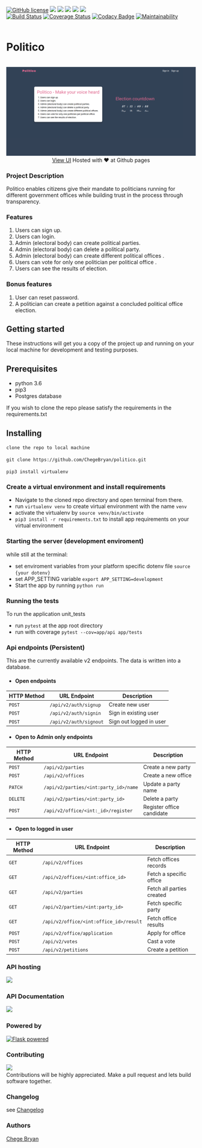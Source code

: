 [![GitHub
license](https://img.shields.io/github/license/ChegeBryan/politico.svg)](https://github.com/ChegeBryan/politico/blob/master/LICENSE)
![](https://img.shields.io/website-up-down-green-red/https/chegebryan.github.io/politico/UI/.svg?colorB=blue&style=flat)
![](https://img.shields.io/github/languages/count/ChegeBryan/politico.svg?style=flat)
![](https://img.shields.io/github/languages/top/ChegeBryan/politico.svg?colorB=blue&style=flat)
![](https://img.shields.io/github/repo-size/ChegeBryan/politico.svg?style=flat)
![](https://img.shields.io/badge/Andela%20Cohort-NB0--37-blue.svg)<br>
[![Build
Status](https://travis-ci.org/ChegeBryan/politico.svg?branch=develop)](https://travis-ci.org/ChegeBryan/politico)
[![Coverage
Status](https://coveralls.io/repos/github/ChegeBryan/politico/badge.svg?branch=develop)](https://coveralls.io/github/ChegeBryan/politico?branch=develop)
[![Codacy Badge](https://api.codacy.com/project/badge/Grade/1eeb18d72ffe4309812fd2ee5f9d0437)](https://www.codacy.com/app/ChegeBryan/politico?utm_source=github.com&utm_medium=referral&utm_content=ChegeBryan/politico&utm_campaign=Badge_Grade)
[![Maintainability](https://api.codeclimate.com/v1/badges/3315f3314f723a7c6136/maintainability)](https://codeclimate.com/github/ChegeBryan/politico/maintainability)
<br><br>

# Politico

<p align=center>
<br>
<img src="./screenshot.png">
<a href="https://chegebryan.github.io/politico/UI">View UI</a> Hosted with ❤️ at Github pages
</br>

</p>

### Project Description

Politico enables citizens give their mandate to politicians running for
different government offices while building trust in the process through
transparency.

### Features

1. Users can sign up.
2. Users can login.
3. Admin (electoral body) can create political parties.
4. Admin (electoral body) can delete a political party.
5. Admin (electoral body) can create different political offices .
6. Users can vote for only one politician per political office .
7. Users can see the results of election.

### Bonus features

1. User can reset password.
2. A politician can create a petition against a concluded political office
   election.

## Getting started

These instructions will get you a copy of the project up and running on your local machine for development and testing purposes.

## Prerequisites

- python 3.6
- pip3
- Postgres database

If you wish to clone the repo please satisfy the requirements in the requirements.txt

## Installing

```
clone the repo to local machine

git clone https://github.com/ChegeBryan/politico.git

pip3 install virtualenv

```

### Create a virtual environment and install requirements

- Navigate to the cloned repo directory and open terminal from there.
- run `virtualenv venv` to create virtual environment with the name `venv`
- activate the virtualenv by `source venv/bin/activate`
- `pip3 install -r requirements.txt` to install app requirements on your virtual environment

### Starting the server (development enviroment)

while still at the terminal:

- set enviroment variables from your platform specific dotenv file `source {your dotenv}`
- set APP_SETTING variable `export APP_SETTING=development`
- Start the app by running `python run`

### Running the tests

To run the application unit_tests

- run `pytest` at the app root directory
- run with coverage `pytest --cov=app/api app/tests`

### Api endpoints (Persistent)

This are the currently available v2 endpoints. The data is written into a database.

- #### Open endpoints

| HTTP Method | URL Endpoint           | Description             |
| ----------- | ---------------------- | ----------------------- |
| `POST`      | `/api/v2/auth/signup`  | Create new user         |
| `POST`      | `/api/v2/auth/signin`  | Sign in existing user   |
| `POST`      | `/api/v2/auth/signout` | Sign out logged in user |

- #### Open to Admin only endpoints

| HTTP Method | URL Endpoint                          | Description               |
| ----------- | ------------------------------------- | ------------------------- |
| `POST`      | `/api/v2/parties`                     | Create a new party        |
| `POST`      | `/api/v2/offices`                     | Create a new office       |
| `PATCH`     | `/api/v2/parties/<int:party_id>/name` | Update a party name       |
| `DELETE`    | `/api/v2/parties/<int:party_id>`      | Delete a party            |
| `POST`      | `/api/v2/office/<int:_id>/register`   | Register office candidate |

- #### Open to logged in user

| HTTP Method | URL Endpoint                            | Description               |
| ----------- | --------------------------------------- | ------------------------- |
| `GET`       | `/api/v2/offices`                       | Fetch offices records     |
| `GET`       | `/api/v2/offices/<int:office_id>`       | Fetch a specific office   |
| `GET`       | `/api/v2/parties`                       | Fetch all parties created |
| `GET`       | `/api/v2/parties/<int:party_id>`        | Fetch specific party      |
| `GET`       | `/api/v2/office/<int:office_id>/result` | Fetch office results      |
| `POST`      | `/api/v2/office/application`            | Apply for office          |
| `POST`      | `/api/v2/votes`                         | Cast a vote               |
| `POST`      | `/api/v2/petitions`                     | Create a petition         |

### API hosting

[![](https://img.shields.io/badge/Heroku-v2-blue.svg)](https://politico-v2-heroku.herokuapp.com)

### API Documentation

[![](https://img.shields.io/badge/Apiary-Documentation-yellowgreen.svg)](https://politico5.docs.apiary.io/#)

### Powered by

<a href="http://flask.pocoo.org/"><img
   src="http://flask.pocoo.org/static/badges/flask-powered.png"
   border="0"
   alt="Flask powered"
   title="Flask powered"></a>

### Contributing

![](https://img.shields.io/badge/PR%27s-Welcome-blue.svg)<br>Contributions will be highly appreciated. Make a pull request and lets build
software together.

### Changelog

see [Changelog](./CHANGELOG.md)

### Authors

[Chege Bryan](https://github.com/ChegeBryan)

